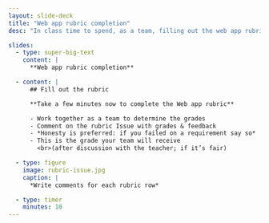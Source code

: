 ```yaml
---
layout: slide-deck
title: "Web app rubric completion"
desc: "In class time to spend, as a team, filling out the web app rubric you proposed."

slides:
  - type: super-big-text
    content: |
      **Web app rubric completion**

  - content: |
      ## Fill out the rubric

      **Take a few minutes now to complete the Web app rubric**

      - Work together as a team to determine the grades
      - Comment on the rubric Issue with grades & feedback
      - *Honesty is preferred: if you failed on a requirement say so*
      - This is the grade your team will receive
        <br>(after discussion with the teacher; if it’s fair)

  - type: figure
    image: rubric-issue.jpg
    caption: |
      *Write comments for each rubric row*

  - type: timer
    minutes: 10
---
```

